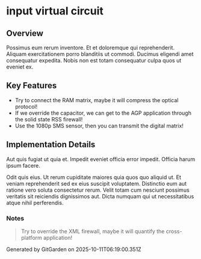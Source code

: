 # input virtual circuit

## Overview
Possimus eum rerum inventore. Et et doloremque qui reprehenderit. Aliquam exercitationem porro blanditiis ut commodi. Ducimus eligendi amet consequatur expedita. Nobis non est totam consequatur culpa quos ut eveniet ex.

## Key Features
- Try to connect the RAM matrix, maybe it will compress the optical protocol!
- If we override the capacitor, we can get to the AGP application through the solid state RSS firewall!
- Use the 1080p SMS sensor, then you can transmit the digital matrix!

## Implementation Details
Aut quis fugiat ut quia et. Impedit eveniet officia error impedit. Officia harum ipsum facere.
 Odit quis eius. Ut rerum cupiditate maiores quia quos quo aliquid ut. Et veniam reprehenderit sed ex eius suscipit voluptatem. Distinctio eum aut ratione vero soluta consectetur rerum. Velit totam cum nesciunt possimus veritatis sit reiciendis dignissimos aut. Dicta numquam qui ut necessitatibus atque nihil perferendis.

### Notes
> Try to override the XML firewall, maybe it will quantify the cross-platform application!

Generated by GitGarden on 2025-10-11T06:19:00.351Z